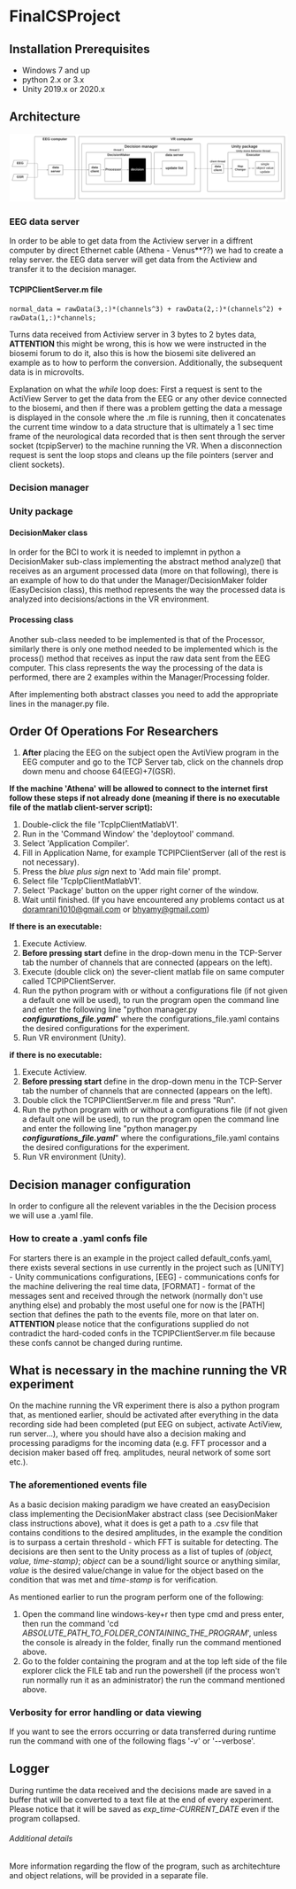 # FinalCSProject

## Installation Prerequisites
* Windows 7 and up
* python 2.x or 3.x
* Unity 2019.x or 2020.x


## Architecture
![alt text](https://github.com/bhyamy/FinalCSProject/blob/main/Project%20Architecture.jpeg)

### EEG data server
In order to be able to get data from the Actiview server in a diffrent computer by direct Ethernet cable (Athena - Venus**??) we had to create a relay server.
the EEG data server will get data from the Actiview and transfer it to the decision manager.
#### TCPIPClientServer.m file
```
normal_data = rawData(3,:)*(channels^3) + rawData(2,:)*(channels^2) + rawData(1,:)*channels;
```
Turns data received from Actiview server in 3 bytes to 2 bytes data, **ATTENTION** this might be wrong, this is how we were instructed
in the biosemi
forum to do it, also this is how the biosemi site delivered an example as to how to perform the conversion.
Additionally, the subsequent data is in microvolts.

Explanation on what the *while* loop does:
First a request is sent to the ActiView Server to get the data from the EEG or any other device connected to the biosemi, and then if
there was a problem
getting the data a message is displayed in the console where the .m file is running, then it concatenates the current time window to a
data structure that is
ultimately a 1 sec time frame of the neurological data recorded that is then sent through the server socket (tcpipServer) to the
machine running the VR.
When a disconnection request is sent the loop stops and cleans up the file pointers (server and client sockets).

### Decision manager


### Unity package

#### DecisionMaker class
In order for the BCI to work it is needed to implemnt in python a DecisionMaker sub-class implementing the abstract
method analyze() that receives as an argument processed data (more on that following), there is an example of how to
do that under the Manager/DecisionMaker folder (EasyDecision class), this method represents the way the processed data
is analyzed into decisions/actions in the VR environment.

#### Processing class
Another sub-class needed to be implemented is that of the Processor, similarly there is only one method needed to be
implemented which is the process() method that receives as input the raw data sent from the EEG computer.
This class represents the way the processing of the data is performed, there are 2 examples within the Manager/Processing
folder.

After implementing both abstract classes you need to add the appropriate lines in the manager.py file.


## Order Of Operations For Researchers
1. **After** placing the EEG on the subject open the AvtiView program in the EEG computer and go to the TCP Server tab, 
   click on the channels drop down menu and choose 64(EEG)+7(GSR).

**If the machine 'Athena' will be allowed to connect to the internet first follow these steps if not already done
(meaning if there is no executable file of the matlab client-server script):**
1. Double-click the file 'TcpIpClientMatlabV1'.
2. Run in the 'Command Window' the 'deploytool' command.
3. Select 'Application Compiler'.
4. Fill in Application Name, for example TCPIPClientServer (all of the rest is not necessary).
5. Press the *blue plus sign* next to 'Add main file' prompt.
6. Select file 'TcpIpClientMatlabV1'.
7. Select 'Package' button on the upper right corner of the window.
8. Wait until finished.
(If you have encountered any problems contact us at doramrani1010@gmail.com or bhyamy@gmail.com)

**If there is an executable:**
1. Execute Actiview.
2. **Before pressing start** define in the drop-down menu in the TCP-Server tab the number of channels that are connected (appears on the left).
3. Execute (double click on) the sever-client matlab file on same computer called TCPIPClientServer.
4. Run the python program with or without a configurations file (if not given a default one will be used), to run the program open the command line
and enter the following line "python manager.py ***configurations_file.yaml***" where the configurations_file.yaml contains the desired configurations for
the experiment.
5. Run VR environment (Unity).

**if there is no executable:**
1. Execute Actiview.
2. **Before pressing start** define in the drop-down menu in the TCP-Server tab the number of channels that are connected (appears on the left).
3. Double click the TCPIPClientServer.m file and press "Run".
4. Run the python program with or without a configurations file (if not given a default one will be used), to run the program open the command line
and enter the following line "python manager.py ***configurations_file.yaml***" where the configurations_file.yaml contains the desired configurations for
the experiment.
5. Run VR environment (Unity).

## Decision manager configuration
In order to configure all the relevent variables in the the Decision process we will use a .yaml file.

### How to create a .yaml confs file
For starters there is an example in the project called default_confs.yaml, there exists several sections in use currently in the
project such as [UNITY] - Unity communications configurations, [EEG] - communications confs for the machine delivering the real time data,
[FORMAT] - format of the messages sent and received through the network (normally don't use anything else) and probably the most useful one
for now is the [PATH] section that defines the path to the events file, more on that later on.
**ATTENTION** please notice that the configurations supplied do not contradict the hard-coded confs in the TCPIPClientServer.m file
because these confs cannot be changed during runtime.




## What is necessary in the machine running the VR experiment
On the machine running the VR experiment there is also a python program that, as mentioned earlier, should be activated after everything
in the data recording side had been completed (put EEG on subject, activate ActiView, run server...), where you should have also a
decision making and processing paradigms for the incoming data (e.g. FFT processor and a decision maker based off freq. amplitudes, neural network of some sort etc.).

### The aforementioned events file
As a basic decision making paradigm we have created an easyDecision class implementing the DecisionMaker abstract class (see DecisionMaker class instructions above),
what it does is get a path to a .csv file that contains conditions to the desired amplitudes, in the example the condition is to surpass a certain
threshold - which FFT is suitable for detecting.
The decisions are then sent to the Unity process as a list of tuples of *(object, value, time-stamp)*; *object* can be a sound/light source or anything similar, *value* is the desired value/change in value for the object based on the condition that was met and *time-stamp* is for verification.

As mentioned earlier to run the program perform one of the following:
1. Open the command line windows-key+r then type cmd and press enter, then run the command 'cd *ABSOLUTE_PATH_TO_FOLDER_CONTAINING_THE_PROGRAM*', unless the console is already in the folder, finally run the command mentioned above.
2. Go to the folder containing the program and at the top left side of the file explorer click the FILE tab and run the powershell (if the process won't run
normally run it as an administrator) the run the command mentioned above.

### Verbosity for error handling or data viewing
If you want to see the errors occurring or data transferred during runtime run the command with one of the following flags '-v' or '--verbose'.

## Logger
During runtime the data received and the decisions made are saved in a buffer that will be converted to a text file at the end of every experiment.
Please notice that it will be saved as *exp_time-CURRENT_DATE* even if the program collapsed.

###### Additional details
More information regarding the flow of the program, such as architechture and object relations, will be provided in a separate file.









